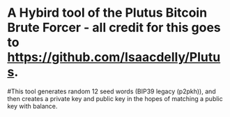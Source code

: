 # A Hybird tool of the Plutus Bitcoin Brute Forcer - all credit for this goes to https://github.com/Isaacdelly/Plutus.


#This tool generates random 12 seed words (BIP39 legacy (p2pkh)), and then creates a private key and public key in the hopes of matching a public key with balance.
